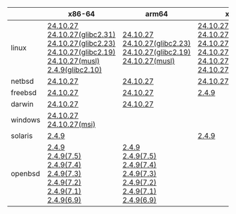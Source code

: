 ||x86-64|arm64|x86|ppc64le|armel|
| --- | --- | --- | --- | --- | --- |
|linux|[24.10.27](https://github.com/roswell/sbcl_head/releases/download/24.10.27/sbcl-24.10.27-x86-64-linux-binary.tar.bz2)<br />[24.10.27(glibc2.31)](https://github.com/roswell/sbcl_head/releases/download/24.10.27/sbcl-24.10.27-x86-64-linux-glibc2.31-binary.tar.bz2)<br />[24.10.27(glibc2.23)](https://github.com/roswell/sbcl_head/releases/download/24.10.27/sbcl-24.10.27-x86-64-linux-glibc2.23-binary.tar.bz2)<br />[24.10.27(glibc2.19)](https://github.com/roswell/sbcl_head/releases/download/24.10.27/sbcl-24.10.27-x86-64-linux-glibc2.19-binary.tar.bz2)<br />[24.10.27(musl)](https://github.com/roswell/sbcl_head/releases/download/24.10.27/sbcl-24.10.27-x86-64-linux-musl-binary.tar.bz2)<br />[2.4.9(glibc2.10)](https://github.com/roswell/sbcl_bin/releases/download/2.4.9/sbcl-2.4.9-x86-64-linux-glibc2.10-binary.tar.bz2)<br />|[24.10.27](https://github.com/roswell/sbcl_head/releases/download/24.10.27/sbcl-24.10.27-arm64-linux-binary.tar.bz2)<br />[24.10.27(glibc2.23)](https://github.com/roswell/sbcl_head/releases/download/24.10.27/sbcl-24.10.27-arm64-linux-glibc2.23-binary.tar.bz2)<br />[24.10.27(glibc2.19)](https://github.com/roswell/sbcl_head/releases/download/24.10.27/sbcl-24.10.27-arm64-linux-glibc2.19-binary.tar.bz2)<br />[24.10.27(musl)](https://github.com/roswell/sbcl_head/releases/download/24.10.27/sbcl-24.10.27-arm64-linux-musl-binary.tar.bz2)<br />|[24.10.27](https://github.com/roswell/sbcl_head/releases/download/24.10.27/sbcl-24.10.27-x86-linux-binary.tar.bz2)<br />[24.10.27(glibc2.31)](https://github.com/roswell/sbcl_head/releases/download/24.10.27/sbcl-24.10.27-x86-linux-glibc2.31-binary.tar.bz2)<br />[24.10.27(glibc2.23)](https://github.com/roswell/sbcl_head/releases/download/24.10.27/sbcl-24.10.27-x86-linux-glibc2.23-binary.tar.bz2)<br />[24.10.27(glibc2.19)](https://github.com/roswell/sbcl_head/releases/download/24.10.27/sbcl-24.10.27-x86-linux-glibc2.19-binary.tar.bz2)<br />[24.10.27(glibc2.10)](https://github.com/roswell/sbcl_head/releases/download/24.10.27/sbcl-24.10.27-x86-linux-glibc2.10-binary.tar.bz2)<br />[24.10.27(musl)](https://github.com/roswell/sbcl_head/releases/download/24.10.27/sbcl-24.10.27-x86-linux-musl-binary.tar.bz2)<br />|[24.10.27](https://github.com/roswell/sbcl_head/releases/download/24.10.27/sbcl-24.10.27-ppc64le-linux-binary.tar.bz2)<br />[24.10.27(glibc2.23)](https://github.com/roswell/sbcl_head/releases/download/24.10.27/sbcl-24.10.27-ppc64le-linux-glibc2.23-binary.tar.bz2)<br />[24.10.27(glibc2.19)](https://github.com/roswell/sbcl_head/releases/download/24.10.27/sbcl-24.10.27-ppc64le-linux-glibc2.19-binary.tar.bz2)<br />|[2.4.9](https://github.com/roswell/sbcl_bin/releases/download/2.4.9/sbcl-2.4.9-armel-linux-binary.tar.bz2)<br />|
|netbsd|[24.10.27](https://github.com/roswell/sbcl_head/releases/download/24.10.27/sbcl-24.10.27-x86-64-netbsd-binary.tar.bz2)<br />|[24.10.27](https://github.com/roswell/sbcl_head/releases/download/24.10.27/sbcl-24.10.27-arm64-netbsd-binary.tar.bz2)<br />|[24.10.27](https://github.com/roswell/sbcl_head/releases/download/24.10.27/sbcl-24.10.27-x86-netbsd-binary.tar.bz2)<br />|||
|freebsd|[24.10.27](https://github.com/roswell/sbcl_head/releases/download/24.10.27/sbcl-24.10.27-x86-64-freebsd-binary.tar.bz2)<br />|[24.10.27](https://github.com/roswell/sbcl_head/releases/download/24.10.27/sbcl-24.10.27-arm64-freebsd-binary.tar.bz2)<br />|[2.4.9](https://github.com/roswell/sbcl_bin/releases/download/2.4.9/sbcl-2.4.9-x86-freebsd-binary.tar.bz2)<br />|||
|darwin|[24.10.27](https://github.com/roswell/sbcl_head/releases/download/24.10.27/sbcl-24.10.27-x86-64-darwin-binary.tar.bz2)<br />|[24.10.27](https://github.com/roswell/sbcl_head/releases/download/24.10.27/sbcl-24.10.27-arm64-darwin-binary.tar.bz2)<br />||||
|windows|[24.10.27](https://github.com/roswell/sbcl_head/releases/download/24.10.27/sbcl-24.10.27-x86-64-windows-binary.tar.bz2)<br />[24.10.27(msi)](https://github.com/roswell/sbcl_head/releases/download/24.10.27/sbcl-24.10.27-x86-64-windows-binary.msi)<br />|||||
|solaris|[2.4.9](https://github.com/roswell/sbcl_bin/releases/download/2.4.9/sbcl-2.4.9-x86-64-solaris-binary.tar.bz2)<br />||[2.4.9](https://github.com/roswell/sbcl_bin/releases/download/2.4.9/sbcl-2.4.9-x86-solaris-binary.tar.bz2)<br />|||
|openbsd|[2.4.9](https://github.com/roswell/sbcl_bin/releases/download/2.4.9/sbcl-2.4.9-x86-64-openbsd-binary.tar.bz2)<br />[2.4.9(7.5)](https://github.com/roswell/sbcl_bin/releases/download/2.4.9/sbcl-2.4.9-x86-64-openbsd-7.5-binary.tar.bz2)<br />[2.4.9(7.4)](https://github.com/roswell/sbcl_bin/releases/download/2.4.9/sbcl-2.4.9-x86-64-openbsd-7.4-binary.tar.bz2)<br />[2.4.9(7.3)](https://github.com/roswell/sbcl_bin/releases/download/2.4.9/sbcl-2.4.9-x86-64-openbsd-7.3-binary.tar.bz2)<br />[2.4.9(7.2)](https://github.com/roswell/sbcl_bin/releases/download/2.4.9/sbcl-2.4.9-x86-64-openbsd-7.2-binary.tar.bz2)<br />[2.4.9(7.1)](https://github.com/roswell/sbcl_bin/releases/download/2.4.9/sbcl-2.4.9-x86-64-openbsd-7.1-binary.tar.bz2)<br />[2.4.9(6.9)](https://github.com/roswell/sbcl_bin/releases/download/2.4.9/sbcl-2.4.9-x86-64-openbsd-6.9-binary.tar.bz2)<br />|[2.4.9](https://github.com/roswell/sbcl_bin/releases/download/2.4.9/sbcl-2.4.9-arm64-openbsd-binary.tar.bz2)<br />[2.4.9(7.5)](https://github.com/roswell/sbcl_bin/releases/download/2.4.9/sbcl-2.4.9-arm64-openbsd-7.5-binary.tar.bz2)<br />[2.4.9(7.4)](https://github.com/roswell/sbcl_bin/releases/download/2.4.9/sbcl-2.4.9-arm64-openbsd-7.4-binary.tar.bz2)<br />[2.4.9(7.3)](https://github.com/roswell/sbcl_bin/releases/download/2.4.9/sbcl-2.4.9-arm64-openbsd-7.3-binary.tar.bz2)<br />[2.4.9(7.2)](https://github.com/roswell/sbcl_bin/releases/download/2.4.9/sbcl-2.4.9-arm64-openbsd-7.2-binary.tar.bz2)<br />[2.4.9(7.1)](https://github.com/roswell/sbcl_bin/releases/download/2.4.9/sbcl-2.4.9-arm64-openbsd-7.1-binary.tar.bz2)<br />[2.4.9(6.9)](https://github.com/roswell/sbcl_bin/releases/download/2.4.9/sbcl-2.4.9-arm64-openbsd-6.9-binary.tar.bz2)<br />||||
